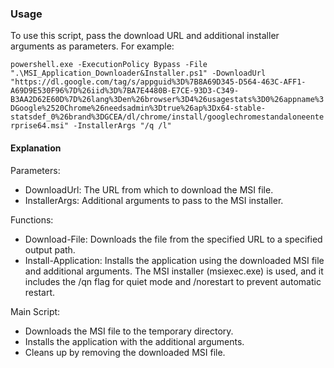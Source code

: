 ### Usage
To use this script, pass the download URL and additional installer arguments as parameters. For example:

`powershell.exe -ExecutionPolicy Bypass -File ".\MSI_Application_Downloader&Installer.ps1" -DownloadUrl "https://dl.google.com/tag/s/appguid%3D%7B8A69D345-D564-463C-AFF1-A69D9E530F96%7D%26iid%3D%7BA7E4480B-E7CE-93D3-C349-B3AA2D62E60D%7D%26lang%3Den%26browser%3D4%26usagestats%3D0%26appname%3DGoogle%2520Chrome%26needsadmin%3Dtrue%26ap%3Dx64-stable-statsdef_0%26brand%3DGCEA/dl/chrome/install/googlechromestandaloneenterprise64.msi" -InstallerArgs "/q /l"`

#### Explanation

Parameters:
- DownloadUrl: The URL from which to download the MSI file.
- InstallerArgs: Additional arguments to pass to the MSI installer.

Functions:
- Download-File: Downloads the file from the specified URL to a specified output path.
- Install-Application: Installs the application using the downloaded MSI file and additional arguments. The MSI installer (msiexec.exe) is used, and it includes the /qn flag for quiet mode and /norestart to prevent automatic restart.

Main Script:
- Downloads the MSI file to the temporary directory.
- Installs the application with the additional arguments.
- Cleans up by removing the downloaded MSI file.
